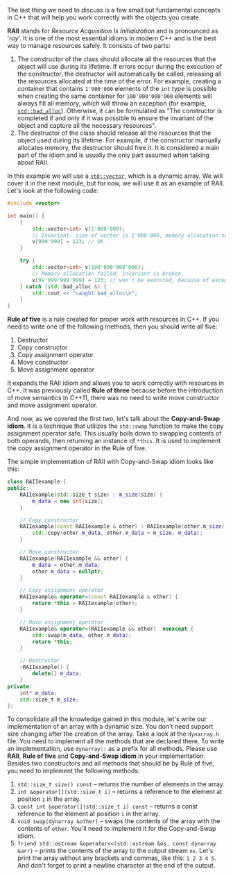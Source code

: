 The last thing we need to discuss is a few small but fundamental concepts in C++ that will help you work correctly with the objects you create.

**RAII** stands for *Resource Acquisition Is Initialization* and is pronounced as '*ray*'. It is one of the most essential idioms in modern C++ and is the best way to manage resources safely. It consists of two parts:

1. The constructor of the class should allocate all the resources that the object will use during its lifetime. If errors occur during the execution of the constructor, the destructor will automatically be called, releasing all the resources allocated at the time of the error. For example, creating a container that contains `1'000'000` elements of the `int` type is possible when creating the same container for `100'000'000'000` elements will always fill all memory, which will throw an exception (for example, [`std::bad_alloc`](https://en.cppreference.com/w/cpp/memory/new/bad_alloc)). Otherwise, it can be formulated as "The constructor is completed if and only if it was possible to ensure the invariant of the object and capture all the necessary resources".
2. The destructor of the class should release all the resources that the object used during its lifetime. For example, if the constructor manually allocates memory, the destructor should free it. It is considered a main part of the idiom and is usually the only part assumed when talking about RAII.

In this example we will use a [`std::vector`](https://en.cppreference.com/w/cpp/container/vector), which is a dynamic array. We will cover it in the next module, but for now, we will use it as an example of RAII. Let's look at the following code:
```cpp
#include <vector>

int main() {
    {
        std::vector<int> v(1'000'000);
        // Invariant: size of vector is 1'000'000, memory allocation succeeded.
        v[999'999] = 123; // OK
    }

    try {
        std::vector<int> v(100'000'000'000);
        // Memory allocation failed, invariant is broken. 
        v[99'999'999'999] = 123; // won't be executed, because of exception
    } catch (std::bad_alloc &) {
        std::cout << "caught bad_alloc\n";
    }
}
```

**Rule of five** is a rule created for proper work with resources in C++. If you need to write one of the following methods, then you should write all five: 
1. Destructor
2. Copy constructor
3. Copy assignment operator
4. Move constructor
5. Move assignment operator

It expands the RAII idiom and allows you to work correctly with resources in C++. It was previously called **Rule of three** because before the introduction of move semantics in C++11, there was no need to write move constructor and move assignment operator.

And now, as we covered the first two, let's talk about the **Copy-and-Swap idiom**. It is a technique that utilizes the `std::swap` function to make the copy assignment operator safe. This usually boils down to swapping contents of both operands, then returning an instance of `*this`. It is used to implement the copy assignment operator in the Rule of five.

The simple implementation of RAII with Copy-and-Swap idiom looks like this:
```cpp
class RAIIexample {
public:
    RAIIexample(std::size_t size) : m_size(size) {
        m_data = new int[size];
    }

    // Copy constructor
    RAIIexample(const RAIIexample & other) : RAIIexample(other.m_size) {
        std::copy(other.m_data, other.m_data + m_size, m_data);
    }

    // Move constructor
    RAIIexample(RAIIexample && other) {
        m_data = other.m_data;
        other.m_data = nullptr;
    }

    // Copy assignment operator
    RAIIexample& operator=(const RAIIexample & other) {
        return *this = RAIIexample(other);
    }

    // Move assignment operator
    RAIIexample& operator=(RAIIexample && other)  noexcept {
        std::swap(m_data, other.m_data);
        return *this;
    }

    // Destructor
    ~RAIIexample() {
        delete[] m_data;
    }
private:
    int* m_data;
    std::size_t m_size;
};
```

To consolidate all the knowledge gained in this module, let's write our implementation of an array with a dynamic size. You don't need support size changing after the creation of the array.
Take a look at the `dynarray.h` file. You need to implement all the methods that are declared there. To write an implementation, use `dynarray::` as a prefix for all methods. Please use **RAII**, **Rule of five** and **Copy-and-Swap idiom** in your implementation. Besides two constructors and all methods that should be by Rule of five, you need to implement the following methods:
1. `std::size_t size() const` – returns the number of elements in the array.
2. `int &operator[](std::size_t i)` – returns a reference to the element at position `i` in the array.
3. `const int &operator[](std::size_t i) const` – returns a const reference to the element at position `i` in the array.
4. `void swap(dynarray &other)` – swaps the contents of the array with the contents of `other`. You'll need to implement it for the Copy-and-Swap idiom.
5. `friend std::ostream &operator<<(std::ostream &os, const dynarray &arr)` – prints the contents of the array to the output stream `os`. Let's print the array without any brackets and commas, like this: `1 2 3 4 5`. And don't forget to print a newline character at the end of the output.
